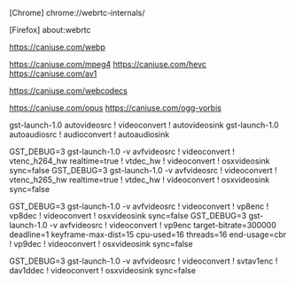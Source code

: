 
[Chrome]
chrome://webrtc-internals/

[Firefox]
about:webrtc

https://caniuse.com/webp

https://caniuse.com/mpeg4
https://caniuse.com/hevc
https://caniuse.com/av1


https://caniuse.com/webcodecs

https://caniuse.com/opus
https://caniuse.com/ogg-vorbis

gst-launch-1.0 autovideosrc ! videoconvert ! autovideosink
gst-launch-1.0 autoaudiosrc ! audioconvert ! autoaudiosink

GST_DEBUG=3 gst-launch-1.0 -v avfvideosrc ! videoconvert ! vtenc_h264_hw realtime=true ! vtdec_hw ! videoconvert ! osxvideosink sync=false
GST_DEBUG=3 gst-launch-1.0 -v avfvideosrc ! videoconvert ! vtenc_h265_hw realtime=true ! vtdec_hw ! videoconvert ! osxvideosink sync=false

GST_DEBUG=3 gst-launch-1.0 -v avfvideosrc ! videoconvert ! vp8enc ! vp8dec ! videoconvert ! osxvideosink sync=false
GST_DEBUG=3 gst-launch-1.0 -v avfvideosrc ! videoconvert ! vp9enc target-bitrate=300000 deadline=1 keyframe-max-dist=15 cpu-used=16 threads=16 end-usage=cbr ! vp9dec ! videoconvert ! osxvideosink sync=false

GST_DEBUG=3 gst-launch-1.0 -v avfvideosrc ! videoconvert ! svtav1enc ! dav1ddec ! videoconvert ! osxvideosink sync=false
